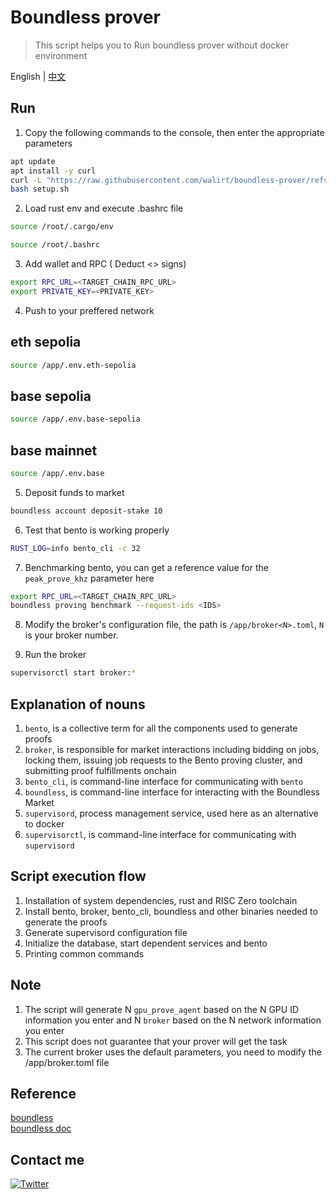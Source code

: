 # Boundless prover
>This script helps you to Run boundless prover without docker environment

English | [中文](https://github.com/walirt/boundless-prover/blob/main/README_zh.md)

## Run
1. Copy the following commands to the console, then enter the appropriate parameters 
```bash
apt update 
apt install -y curl
curl -L "https://raw.githubusercontent.com/walirt/boundless-prover/refs/heads/main/setup.sh" -o setup.sh
bash setup.sh
```

2. Load rust env and execute .bashrc file
```bash
source /root/.cargo/env
```
```bash
source /root/.bashrc
```

3. Add wallet and RPC ( Deduct <> signs)

```bash
export RPC_URL=<TARGET_CHAIN_RPC_URL>
export PRIVATE_KEY=<PRIVATE_KEY>
```
4. Push to your preffered network

## eth sepolia
```bash
source /app/.env.eth-sepolia
```

## base sepolia
```bash
source /app/.env.base-sepolia
```

## base mainnet
```bash
source /app/.env.base
```

5. Deposit funds to market
```bash
boundless account deposit-stake 10
```

6. Test that bento is working properly
```bash
RUST_LOG=info bento_cli -c 32
```

7. Benchmarking bento, you can get a reference value for the `peak_prove_khz` parameter here
```bash
export RPC_URL=<TARGET_CHAIN_RPC_URL>
boundless proving benchmark --request-ids <IDS>
```

8. Modify the broker's configuration file, the path is `/app/broker<N>.toml`, `N` is your broker number.

9. Run the broker
```bash
supervisorctl start broker:*
```

## Explanation of nouns
1. `bento`, is a collective term for all the components used to generate proofs
2. `broker`, is responsible for market interactions including bidding on jobs, locking them, issuing job requests to the Bento proving cluster, and submitting proof fulfillments onchain
3. `bento_cli`, is command-line interface for communicating with `bento`
4. `boundless`, is command-line interface for interacting with the Boundless Market
5. `supervisord`, process management service, used here as an alternative to docker
6. `supervisorctl`, is command-line interface for communicating with `supervisord`

## Script execution flow
1. Installation of system dependencies, rust and RISC Zero toolchain
2. Install bento, broker, bento_cli, boundless and other binaries needed to generate the proofs
4. Generate supervisord configuration file
5. Initialize the database, start dependent services and bento
6. Printing common commands

## Note
1. The script will generate N `gpu_prove_agent` based on the N GPU ID information you enter and N `broker` based on the N network information you enter
2. This script does not guarantee that your prover will get the task
3. The current broker uses the default parameters, you need to modify the /app/broker<N>.toml file

## Reference
[boundless](https://github.com/boundless-xyz/boundless)  
[boundless doc](https://docs.beboundless.xyz/provers/quick-start)

## Contact me
[![Twitter](https://img.shields.io/twitter/url/https/twitter.com/walirttt.svg?style=social&label=Follow%20%40walirttt)](https://twitter.com/walirttt)
